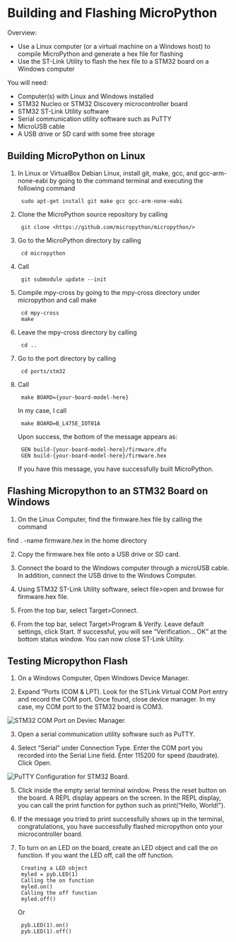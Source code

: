 
# Building and Flashing MicroPython

 Overview:

- Use a Linux computer (or a virtual machine on a Windows host) to compile MicroPython and generate a hex file for flashing
- Use the ST-Link Utility to flash the hex file to a STM32 board on a Windows computer

You will need:

- Computer(s) with Linux and Windows installed
- STM32 Nucleo or STM32 Discovery microcontroller board
- STM32 ST-Link Utility software
- Serial communication utility software such as PuTTY
- MicroUSB cable
- A USB drive or SD card with some free storage

## Building MicroPython on Linux

1. In Linux or VirtualBox Debian Linux, install git, make, gcc, and gcc-arm-none-eabi by going to the command terminal and executing the following command

		sudo apt-get install git make gcc gcc-arm-none-eabi

2. Clone the MicroPython source repository by calling

		git clone <https://github.com/micropython/micropython/>

3. Go to the MicroPython directory by calling

		cd micropython

4. Call

		git submodule update --init

6. Compile mpy-cross by going to the mpy-cross directory under micropython and call make

		cd mpy-cross
		make

7. Leave the mpy-cross directory by calling

		cd ..

8. Go to the port directory by calling

		cd ports/stm32

9. Call

		make BOARD={your-board-model-here}
	In my case, I call

		make BOARD=B_L475E_IOT01A

	Upon success, the bottom of the message appears as:

		GEN build-{your-board-model-here}/firmware.dfu
		GEN build-{your-board-model-here}/firmware.hex

  

	If you have this message, you have successfully built MicroPython.

  

## Flashing Micropython to an STM32 Board on Windows

  

1. On the Linux Computer, find the firmware.hex file by calling the command


find . -name firmware.hex in the home directory

2. Copy the firmware.hex file onto a USB drive or SD card.

3. Connect the board to the Windows computer through a microUSB cable. In addition, connect the USB drive to the Windows Computer.

4. Using STM32 ST-Link Utility software, select file>open and browse for firmware.hex file.

5. From the top bar, select Target>Connect.

6. From the top bar, select Target>Program & Verify. Leave default settings, click Start. If successful, you will see “Verification… OK” at the bottom status window. You can now close ST-Link Utility.

  

## Testing Micropython Flash

1. On a Windows Computer, Open Windows Device Manager.

2. Expand “Ports (COM & LPT). Look for the STLink Virtual COM Port entry and record the COM port. Once found, close device manager. In my case, my COM port to the STM32 board is COM3.

![STM32 COM Port on Deviec Manager.](https://lh3.googleusercontent.com/zMuWvsmk8PZ1kh2lc8s04SMKd4aKwScp8HWUv02gEPFtH66eVajKv7i0YTe-sJKFEsvANgqN47te "STM32 COM Port on Device Manager")

3. Open a serial communication utility software such as PuTTY.

4. Select “Serial” under Connection Type. Enter the COM port you recorded into the Serial Line field. Enter 115200 for speed (baudrate). Click Open.

![PuTTY Configuration for STM32 Board.](https://lh3.googleusercontent.com/rNBAGxMpglh9S_YgfcFAS5pPDw3CMrWAXjZ1Tb76lBhXtrdv9W6701I1iRQ44uDOtmo5SxeYJs1i)

5. Click inside the empty serial terminal window. Press the reset button on the board. A REPL display appears on the screen. In the REPL display, you can call the print function for python such as print(“Hello, World!”).

6. If the message you tried to print successfully shows up in the terminal, congratulations, you have successfully flashed micropython onto your microcontroller board.

7. To turn on an LED on the board, create an LED object and call the on function. If you want the LED off, call the off function.

		Creating a LED object
		myled = pyb.LED(1)
		Calling the on function
		myled.on()
		Calling the off function
		myled.off()

   Or

	    pyb.LED(1).on()
	    pyb.LED(1).off()
